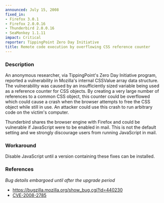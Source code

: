 ```yaml
---
announced: July 15, 2008
fixed_in:
- Firefox 3.0.1
- Firefox 2.0.0.16
- Thunderbird 2.0.0.16
- SeaMonkey 1.1.11
impact: Critical
reporter: TippingPoint Zero Day Initiative
title: Remote code execution by overflowing CSS reference counter
---
```


<h3>Description</h3>

<p>An anonymous researcher, via TippingPoint's Zero Day Initiative program, reported a vulnerability in Mozilla's internal CSSValue array data structure.  The vulnerability was caused by an insufficiently sized variable being used as a reference counter for CSS objects.  By creating a very large number of references to a common CSS object, this counter could be overflowed which could cause a crash when the browser attempts to free the CSS object while still in use.  An attacker could use this crash to run arbitrary code on the victim's computer.</p>

<p class="note">Thunderbird shares the browser engine with Firefox and could be vulnerable if JavaScript were to be enabled in mail. This is not the default setting and we strongly discourage users from running JavaScript in mail.</p>

<h3>Workaround</h3>

<p>Disable JavaScript until a version containing these fixes can be installed.</p>

<h3>References</h3>

<p><i>Bug details embargoed until after the upgrade period</i></p>

<ul>
  <li><a href="https://bugzilla.mozilla.org/show_bug.cgi?id=440230">https://bugzilla.mozilla.org/show_bug.cgi?id=440230</a></li>
  <li><a class="ex-ref" href="http://cve.mitre.org/cgi-bin/cvename.cgi?name=CVE-2008-2785">CVE-2008-2785</a></li>
</ul>



